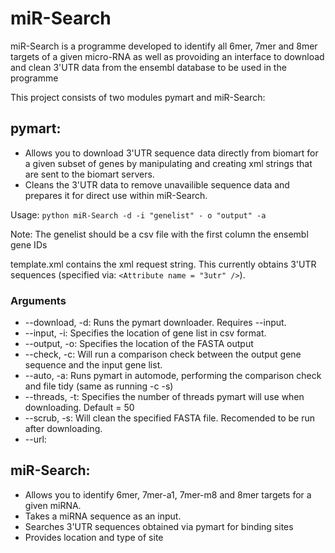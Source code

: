 # miR-Search

miR-Search is a programme developed to identify all 6mer, 7mer and 8mer targets of a given micro-RNA as well as provoiding an interface to download and clean 3'UTR data from the ensembl database to be used in the programme

This project consists of two modules pymart and miR-Search:

pymart:
-
- Allows you to download 3'UTR sequence data directly from biomart for a given subset of genes by manipulating and creating xml strings that are sent to the biomart servers.
- Cleans the 3'UTR data to remove unavailible sequence data and prepares it for direct use within miR-Search.

    
Usage: `python miR-Search -d -i "genelist" - o "output" -a`

Note: The genelist should be a csv file with the first column the ensembl gene IDs

template.xml contains the xml request string. This currently obtains 3'UTR sequences (specified via: `<Attribute name = "3utr" />`).

### Arguments
- --download, -d: Runs the pymart downloader. Requires --input.
- --input, -i: Specifies the location of gene list in csv format.
- --output, -o: Specifies the location of the FASTA output
- --check, -c: Will run a comparison check between the output gene sequence and the input gene list.
- --auto, -a: Runs pymart in automode, performing the comparison check and file tidy (same as running -c -s)
- --threads, -t: Specifies the number of threads pymart will use when downloading. Default = 50
- --scrub, -s: Will clean the specified FASTA file. Recomended to be run after downloading.
- --url: 

miR-Search:
-
- Allows you to identify 6mer, 7mer-a1, 7mer-m8 and 8mer targets for a given miRNA.
- Takes a miRNA sequence as an input.
- Searches 3'UTR sequences obtained via pymart for binding sites
- Provides location and type of site
